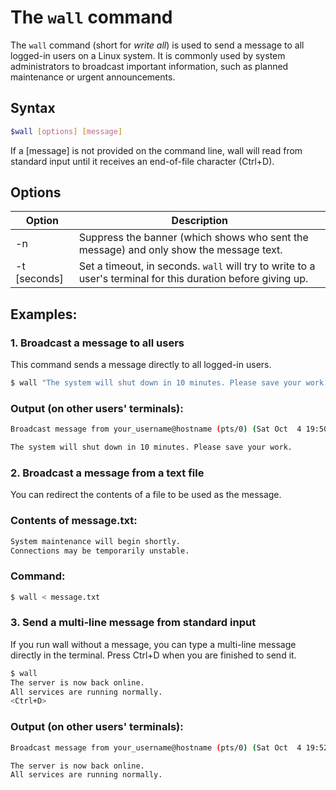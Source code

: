 # The `wall` command

The `wall` command (short for *write all*) is used to send a message to all logged-in users on a Linux system. It is commonly used by system administrators to broadcast important information, such as planned maintenance or urgent announcements.

## Syntax

```bash
$wall [options] [message]
```

If a [message] is not provided on the command line, wall will read from standard input until it receives an end-of-file character (Ctrl+D).

## Options

| Option | Description |
|--------|-------------|
| -n     | Suppress the banner (which shows who sent the message) and only show the message text. |
| -t [seconds] | Set a timeout, in seconds. `wall` will try to write to a user's terminal for this duration before giving up. |

## Examples:

### 1. Broadcast a message to all users

This command sends a message directly to all logged-in users.

```bash
$ wall "The system will shut down in 10 minutes. Please save your work."
```
### Output (on other users' terminals):

```bash
Broadcast message from your_username@hostname (pts/0) (Sat Oct  4 19:50:00 2025):

The system will shut down in 10 minutes. Please save your work.
```

### 2. Broadcast a message from a text file

You can redirect the contents of a file to be used as the message.

### Contents of message.txt:

```bash
System maintenance will begin shortly.
Connections may be temporarily unstable.
```

### Command:
```bash
$ wall < message.txt
```

### 3. Send a multi-line message from standard input
If you run wall without a message, you can type a multi-line message directly in the terminal. Press Ctrl+D when you are finished to send it.

```bash
$ wall
The server is now back online.
All services are running normally.
<Ctrl+D>
```

### Output (on other users' terminals):
```bash
Broadcast message from your_username@hostname (pts/0) (Sat Oct  4 19:52:00 2025):

The server is now back online.
All services are running normally.
```
